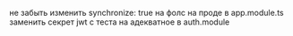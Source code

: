 не забыть изменить synchronize: true на фолс на проде в app.module.ts
заменить секрет jwt c теста на адекватное в auth.module
